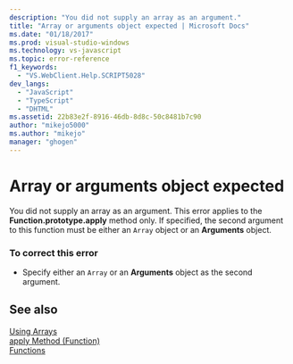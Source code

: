 ```yaml
---
description: "You did not supply an array as an argument."
title: "Array or arguments object expected | Microsoft Docs"
ms.date: "01/18/2017"
ms.prod: visual-studio-windows
ms.technology: vs-javascript
ms.topic: error-reference
f1_keywords: 
  - "VS.WebClient.Help.SCRIPT5028"
dev_langs: 
  - "JavaScript"
  - "TypeScript"
  - "DHTML"
ms.assetid: 22b83e2f-8916-46db-8d8c-50c8481b7c90
author: "mikejo5000"
ms.author: "mikejo"
manager: "ghogen"
---
```

# Array or arguments object expected
You did not supply an array as an argument. This error applies to the **Function.prototype.apply** method only. If specified, the second argument to this function must be either an `Array` object or an **Arguments** object.  
  
### To correct this error  
  
- Specify either an `Array` or an **Arguments** object as the second argument.  
  
## See also  
 [Using Arrays](https://developer.mozilla.org/docs/Learn/JavaScript/First_steps/Arrays)   
 [apply Method (Function)](https://developer.mozilla.org/docs/Web/JavaScript/Reference/Global_Objects/Function/apply)   
 [Functions](https://developer.mozilla.org/docs/Learn/JavaScript/Building_blocks/Functions)
